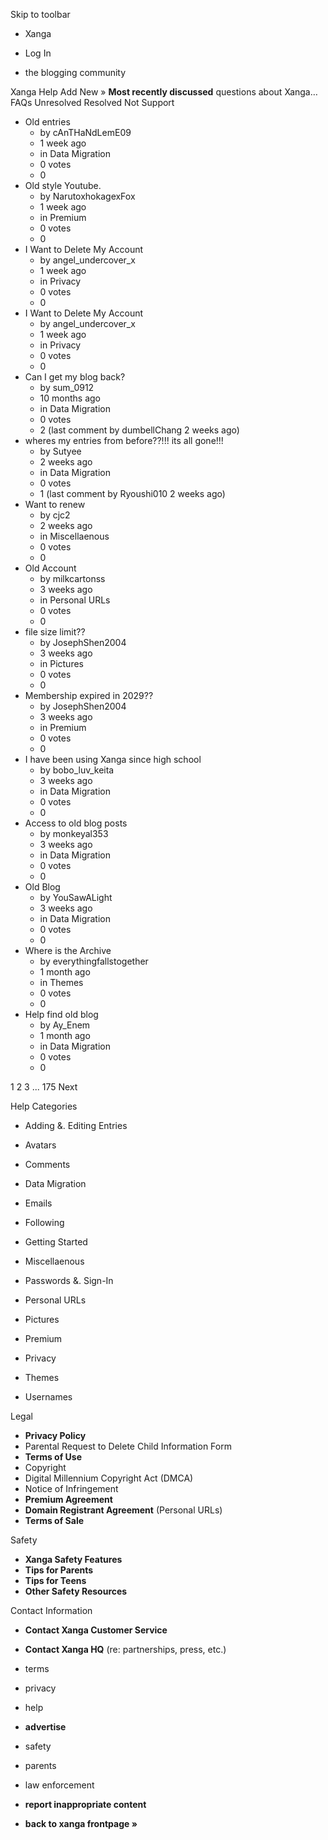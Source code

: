 Skip to toolbar

*   Xanga

*   Log In

*   the blogging community

Xanga Help Add New » **Most recently discussed** questions about Xanga… FAQs Unresolved Resolved Not Support

*   Old entries
    *   by cAnTHaNdLemE09
    *   1 week ago
    *   in Data Migration
    *   0 votes
    *   0
*   Old style Youtube.
    *   by NarutoxhokagexFox
    *   1 week ago
    *   in Premium
    *   0 votes
    *   0
*   I Want to Delete My Account
    *   by angel\_undercover\_x
    *   1 week ago
    *   in Privacy
    *   0 votes
    *   0
*   I Want to Delete My Account
    *   by angel\_undercover\_x
    *   1 week ago
    *   in Privacy
    *   0 votes
    *   0
*   Can I get my blog back?
    *   by sum\_0912
    *   10 months ago
    *   in Data Migration
    *   0 votes
    *   2 (last comment by dumbellChang 2 weeks ago)
*   wheres my entries from before??!!! its all gone!!!
    *   by Sutyee
    *   2 weeks ago
    *   in Data Migration
    *   0 votes
    *   1 (last comment by Ryoushi010 2 weeks ago)
*   Want to renew
    *   by cjc2
    *   2 weeks ago
    *   in Miscellaenous
    *   0 votes
    *   0
*   Old Account
    *   by milkcartonss
    *   3 weeks ago
    *   in Personal URLs
    *   0 votes
    *   0
*   file size limit??
    *   by JosephShen2004
    *   3 weeks ago
    *   in Pictures
    *   0 votes
    *   0
*   Membership expired in 2029??
    *   by JosephShen2004
    *   3 weeks ago
    *   in Premium
    *   0 votes
    *   0
*   I have been using Xanga since high school
    *   by bobo\_luv\_keita
    *   3 weeks ago
    *   in Data Migration
    *   0 votes
    *   0
*   Access to old blog posts
    *   by monkeyal353
    *   3 weeks ago
    *   in Data Migration
    *   0 votes
    *   0
*   Old Blog
    *   by YouSawALight
    *   3 weeks ago
    *   in Data Migration
    *   0 votes
    *   0
*   Where is the Archive
    *   by everythingfallstogether
    *   1 month ago
    *   in Themes
    *   0 votes
    *   0
*   Help find old blog
    *   by Ay\_Enem
    *   1 month ago
    *   in Data Migration
    *   0 votes
    *   0

1 2 3 ... 175 Next

Help Categories

*   Adding &. Editing Entries
*   Avatars
*   Comments
*   Data Migration
*   Emails
*   Following
*   Getting Started
*   Miscellaenous

*   Passwords &. Sign-In
*   Personal URLs
*   Pictures
*   Premium
*   Privacy
*   Themes
*   Usernames

Legal

*   **Privacy Policy**
*   Parental Request to Delete Child Information Form
*   **Terms of Use**
*   Copyright
*   Digital Millennium Copyright Act (DMCA)
*   Notice of Infringement
*   **Premium Agreement**
*   **Domain Registrant Agreement** (Personal URLs)
*   **Terms of Sale**

Safety

*   **Xanga Safety Features**
*   **Tips for Parents**
*   **Tips for Teens**
*   **Other Safety Resources**

Contact Information

*   **Contact Xanga Customer Service**
*   **Contact Xanga HQ** (re: partnerships, press, etc.)

*   terms
*   privacy
*   help
*   **advertise**

*   safety
*   parents
*   law enforcement
*   **report inappropriate content**

*   **back to xanga frontpage »**